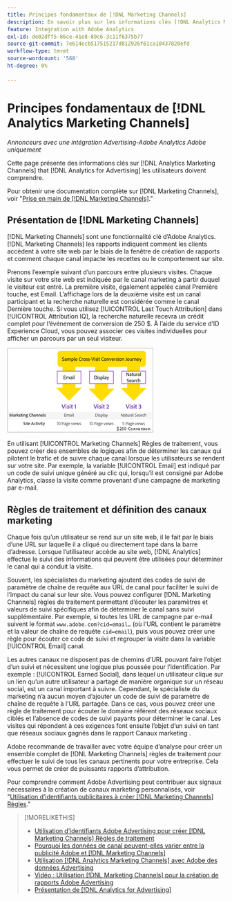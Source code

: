 ```yaml
---
title: Principes fondamentaux de [!DNL Marketing Channels]
description: En savoir plus sur les informations clés [!DNL Analytics Marketing Channels] that [!DNL Analytics for Advertising] Les utilisateurs doivent comprendre.
feature: Integration with Adobe Analytics
exl-id: de02dff5-86ce-41e8-89c6-3c11f6375b77
source-git-commit: 7e614ecb517515217d812926f61ca10437820efd
workflow-type: tm+mt
source-wordcount: '568'
ht-degree: 0%

---
```


# Principes fondamentaux de [!DNL Analytics Marketing Channels]

*Annonceurs avec une intégration Advertising-Adobe Analytics Adobe uniquement*

Cette page présente des informations clés sur [!DNL Analytics Marketing Channels] that [!DNL Analytics for Advertising] les utilisateurs doivent comprendre.

Pour obtenir une documentation complète sur [!DNL Marketing Channels], voir &quot;[Prise en main de [!DNL Marketing Channels]](https://experienceleague.adobe.com/docs/analytics/components/marketing-channels/c-getting-started-mchannel.html).&quot;

## Présentation de [!DNL Marketing Channels]

[!DNL Marketing Channels] sont une fonctionnalité clé d’Adobe Analytics. [!DNL Marketing Channels] les rapports indiquent comment les clients accèdent à votre site web par le biais de la fenêtre de création de rapports et comment chaque canal impacte les recettes ou le comportement sur site.

Prenons l’exemple suivant d’un parcours entre plusieurs visites. Chaque visite sur votre site web est indiquée par le canal marketing à partir duquel le visiteur est entré. La première visite, également appelée canal Première touche, est Email. L’affichage lors de la deuxième visite est un canal participant et la recherche naturelle est considérée comme le canal Dernière touche. Si vous utilisez [!UICONTROL Last Touch Attribution] dans [!UICONTROL Attribution IQ], la recherche naturelle recevra un crédit complet pour l’événement de conversion de 250 $. À l’aide du service d’ID Experience Cloud, vous pouvez associer ces visites individuelles pour afficher un parcours par un seul visiteur.

![Exemple de parcours de conversion entre visites dans les canaux marketing](/help/integrations/assets/a4adc-mc-sample-journey.png)

En utilisant [!UICONTROL Marketing Channels] Règles de traitement, vous pouvez créer des ensembles de logiques afin de déterminer les canaux qui pilotent le trafic et de suivre chaque canal lorsque les utilisateurs se rendent sur votre site. Par exemple, la variable [!UICONTROL Email] est indiqué par un code de suivi unique généré au clic qui, lorsqu’il est consigné par Adobe Analytics, classe la visite comme provenant d’une campagne de marketing par e-mail.

## Règles de traitement et définition des canaux marketing

Chaque fois qu’un utilisateur se rend sur un site web, il le fait par le biais d’une URL sur laquelle il a cliqué ou directement tapé dans la barre d’adresse. Lorsque l’utilisateur accède au site web, [!DNL Analytics] effectue le suivi des informations qui peuvent être utilisées pour déterminer le canal qui a conduit la visite.

Souvent, les spécialistes du marketing ajoutent des codes de suivi de paramètre de chaîne de requête aux URL de canal pour faciliter le suivi de l’impact du canal sur leur site. Vous pouvez configurer [!DNL Marketing Channels] règles de traitement permettant d’écouter les paramètres et valeurs de suivi spécifiques afin de déterminer le canal sans suivi supplémentaire. Par exemple, si toutes les URL de campagne par e-mail suivent le format `www.adobe.com?cid=email…` (où l’URL contient le paramètre et la valeur de chaîne de requête `cid=email`), puis vous pouvez créer une règle pour écouter ce code de suivi et regrouper la visite dans la variable [!UICONTROL Email] canal.

Les autres canaux ne disposent pas de chemins d’URL pouvant faire l’objet d’un suivi et nécessitent une logique plus poussée pour l’identification. Par exemple : [!UICONTROL Earned Social], dans lequel un utilisateur clique sur un lien qu’un autre utilisateur a partagé de manière organique sur un réseau social, est un canal important à suivre. Cependant, le spécialiste du marketing n’a aucun moyen d’ajouter un code de suivi de paramètre de chaîne de requête à l’URL partagée. Dans ce cas, vous pouvez créer une règle de traitement pour écouter le domaine référent des réseaux sociaux ciblés et l’absence de codes de suivi payants pour déterminer le canal. Les visites qui répondent à ces exigences font ensuite l’objet d’un suivi en tant que réseaux sociaux gagnés dans le rapport Canaux marketing .

Adobe recommande de travailler avec votre équipe d’analyse pour créer un ensemble complet de [!DNL Marketing Channels] règles de traitement pour effectuer le suivi de tous les canaux pertinents pour votre entreprise. Cela vous permet de créer de puissants rapports d’attribution.

Pour comprendre comment Adobe Advertising peut contribuer aux signaux nécessaires à la création de canaux marketing personnalisés, voir &quot;[Utilisation d’identifiants publicitaires à créer [!DNL Marketing Channels] Règles](mc-ids.md).&quot;

>[!MORELIKETHIS]
>
>* [Utilisation d’identifiants Adobe Advertising pour créer [!DNL Marketing Channels] Règles de traitement](mc-ids.md)
>* [Pourquoi les données de canal peuvent-elles varier entre la publicité Adobe et [!DNL Marketing Channels]](mc-data-variances.md)
>* [Utilisation [!DNL Analytics Marketing Channels] avec Adobe des données Advertising](mc-ac-data.md)
>* [Vidéo : Utilisation [!DNL Marketing Channels] pour la création de rapports Adobe Advertising](https://experienceleague.adobe.com/docs/advertising-learn/tutorials/analytics/analytics-reporting-a4adc.html)
>* [Présentation de [!DNL Analytics for Advertising]](/help/integrations/analytics/overview.md)

